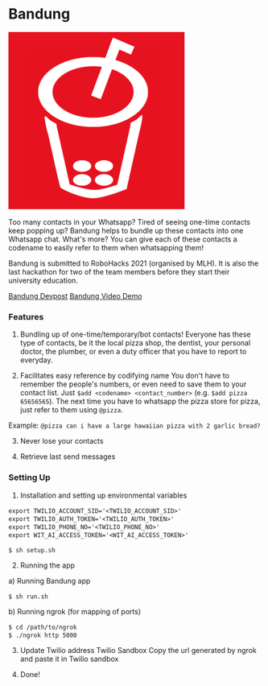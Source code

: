# Bandung

![Bandung Logo](./static/bandung.png)

Too many contacts in your Whatsapp? Tired of seeing one-time contacts keep popping up? Bandung helps to bundle up these contacts into one Whatsapp chat. What's more? You can give each of these contacts a codename to easily refer to them when whatsapping them!

Bandung is submitted to RoboHacks 2021 (organised by MLH). It is also the last hackathon for two of the team members before they start their university education.

[Bandung Devpost]()
[Bandung Video Demo]()

### Features

1. Bundling up of one-time/temporary/bot contacts!
Everyone has these type of contacts, be it the local pizza shop, the dentist, your personal doctor, the plumber, or even a duty officer that you have to report to everyday.

2. Facilitates easy reference by codifying name
You don't have to remember the people's numbers, or even need to save them to your contact list. Just ```$add <codename> <contact_number>``` (e.g. ```$add pizza 65656565```). The next time you have to whatsapp the pizza store for pizza, just refer to them using ```@pizza```. 

Example: ```@pizza can i have a large hawaiian pizza with 2 garlic bread?```

3. Never lose your contacts

4. Retrieve last send messages 

### Setting Up

1. Installation and setting up environmental variables

```dosini
export TWILIO_ACCOUNT_SID='<TWILIO_ACCOUNT_SID>'
export TWILIO_AUTH_TOKEN='<TWILIO_AUTH_TOKEN>'
export TWILIO_PHONE_NO='<TWILIO_PHONE_NO>'
export WIT_AI_ACCESS_TOKEN='<WIT_AI_ACCESS_TOKEN>'
```

```shell
$ sh setup.sh
```

2. Running the app

a) Running Bandung app
```shell
$ sh run.sh
```
b) Running ngrok (for mapping of ports)
```shell
$ cd /path/to/ngrok
$ ./ngrok http 5000
```

3. Update Twilio address
Twilio Sandbox
Copy the url generated by ngrok and paste it in Twilio sandbox

4. Done!